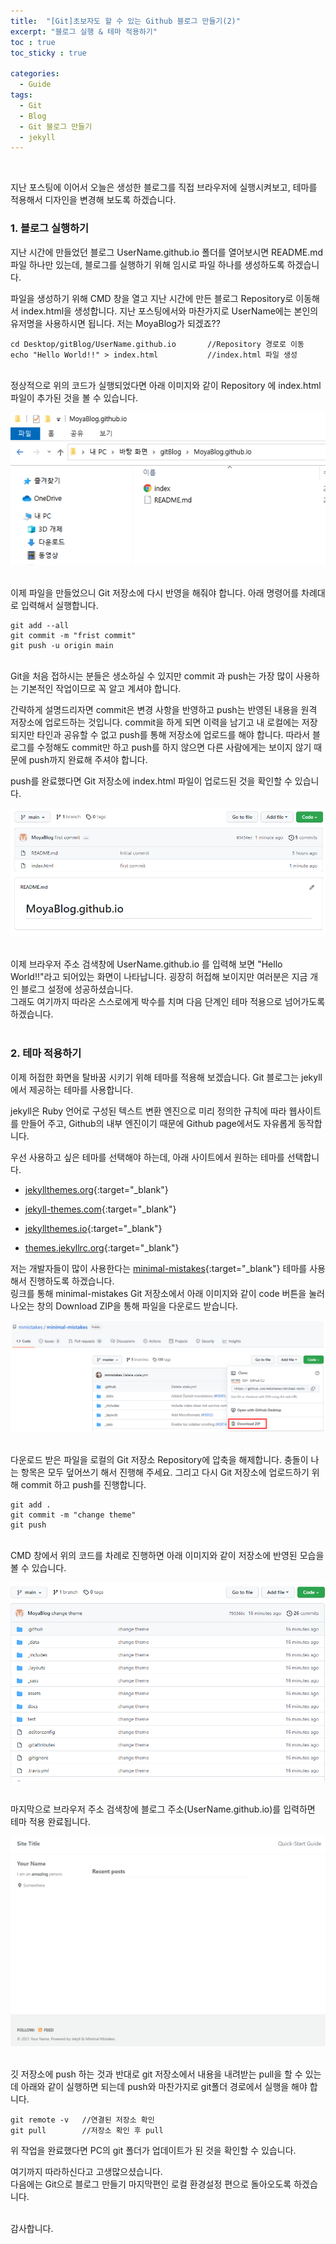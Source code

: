 ```yaml
---
title:  "[Git]초보자도 할 수 있는 Github 블로그 만들기(2)"
excerpt: "블로그 실행 & 테마 적용하기"
toc : true
toc_sticky : true

categories:
  - Guide
tags: 
  - Git 
  - Blog
  - Git 블로그 만들기
  - jekyll
---
```


<br/>

지난 포스팅에 이어서 오늘은 생성한 블로그를 직접 브라우저에 실행시켜보고, 테마를 적용해서
디자인을 변경해 보도록 하겠습니다.


### 1. 블로그 실행하기

지난 시간에 만들었던 블로그 UserName.github.io 폴더를 열어보시면 README.md 파일 하나만 있는데,
블로그를 실행하기 위해 임시로 파일 하나를 생성하도록 하겠습니다.

파일을 생성하기 위해 CMD 창을 열고 지난 시간에 만든 블로그 Repository로 이동해서 index.html을 생성합니다.
지난 포스팅에서와 마찬가지로 UserName에는 본인의 유저명을 사용하시면 됩니다. 저는 MoyaBlog가 되겠죠??

    cd Desktop/gitBlog/UserName.github.io       //Repository 경로로 이동
    echo "Hello World!!" > index.html           //index.html 파일 생성



<br/>정상적으로 위의 코드가 실행되었다면 아래 이미지와 같이 Repository 에 index.html 파일이 추가된 것을 볼 수 있습니다.

<img src="/assets/images/index.PNG"><br/><br/>


이제 파일을 만들었으니 Git 저장소에 다시 반영을 해줘야 합니다. 아래 명령어를 차례대로 입력해서 실행합니다.

    git add --all
    git commit -m "frist commit"
    git push -u origin main


<br/>Git을 처음 접하시는 분들은 생소하실 수 있지만 commit 과 push는 가장 많이 
사용하는 기본적인 작업이므로 꼭 알고 계셔야 합니다.<br/>

간략하게 설명드리자면 commit은 변경 사항을 반영하고 push는 반영된 내용을 원격 저장소에 업로드하는 것입니다.
commit을 하게 되면 이력을 남기고 내 로컬에는 저장되지만 타인과 공유할 수 없고 push를 통해 저장소에 업로드를 해야
합니다.
따라서 블로그를 수정해도 commit만 하고 push를 하지 않으면 다른 사람에게는 보이지 않기 때문에 push까지 완료해 주셔야 합니다.<br/>


push를 완료했다면 Git 저장소에 index.html 파일이 업로드된 것을 확인할 수 있습니다.

<img src="/assets/images/gitpush.PNG"><br/><br/>

이제 브라우저 주소 검색창에 UserName.github.io 를 입력해 보면 "Hello World!!"라고 되어있는
화면이 나타납니다. 굉장히 허접해 보이지만 여러분은 지금 개인 블로그 설정에 성공하셨습니다. <br/>
그래도 여기까지 따라온 스스로에게 박수를 치며 다음 단계인 테마 적용으로 넘어가도록 하겠습니다.<br/><br/>


### 2. 테마 적용하기

이제 허접한 화면을 탈바꿈 시키기 위해 테마를 적용해 보겠습니다.
Git 블로그는 jekyll에서 제공하는 테마를 사용합니다. 

jekyll은 Ruby 언어로 구성된 텍스트 변환 엔진으로 미리 정의한 규칙에 따라 웹사이트를 만들어 주고, 
Github의 내부 엔진이기 때문에 Github page에서도 자유롭게 동작합니다.

우선 사용하고 싶은 테마를 선택해야 하는데, 아래 사이트에서 원하는 테마를 선택합니다.

* [jekyllthemes.org](http://jekyllthemes.org/){:target="_blank"}
  
* [jekyll-themes.com](https://jekyll-themes.com/){:target="_blank"}
  
* [jekyllthemes.io](https://jekyllthemes.io/){:target="_blank"}
  
* [themes.jekyllrc.org](http://themes.jekyllrc.org/){:target="_blank"}

저는 개발자들이 많이 사용한다는 [minimal-mistakes](https://github.com/mmistakes/minimal-mistakes){:target="_blank"} 테마를 사용해서 진행하도록 하겠습니다.<br/>
링크를 통해 minimal-mistakes Git 저장소에서 아래 이미지와 같이 code 버튼을 눌러 나오는 창의 Download ZIP을 통해 파일을 다운로드 받습니다.

<img src="/assets/images/minimal_mistake.PNG"><br/><br/>


다운로드 받은 파일을 로컬의 Git 저장소 Repository에 압축을 해제합니다. 충돌이 나는 항목은 모두 덮어쓰기 해서 진행해 주세요.
그리고 다시 Git 저장소에 업로드하기 위해 commit 하고 push를 진행합니다.

    git add .
    git commit -m "change theme"
    git push


<br/>CMD 창에서 위의 코드를 차례로 진행하면 아래 이미지와 같이 저장소에 반영된 모습을 볼 수 있습니다.

<img src="/assets/images/git_state.PNG"><br/><br/>


마지막으로 브라우저 주소 검색창에 블로그 주소(UserName.github.io)를 입력하면 테마 적용 완료됩니다.

<img src="/assets/images/blog_theme.PNG"><br/><br/>


깃 저장소에 push 하는 것과 반대로 git 저장소에서 내용을 내려받는 pull을 할 수 있는데
아래와 같이 실행하면 되는데 push와 마찬가지로 git폴더 경로에서 실행을 해야 합니다.

    git remote -v   //연결된 저장소 확인
    git pull        //저장소 확인 후 pull

위 작업을 완료했다면 PC의 git 폴더가 업데이트가 된 것을 확인할 수 있습니다.


여기까지 따라하신다고 고생많으셨습니다.<br/>
다음에는 Git으로 블로그 만들기 마지막편인 로컬 환경설정 편으로 돌아오도록 하겠습니다.<br/><br/>



감사합니다.



<br/><br/><br/>